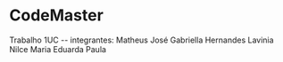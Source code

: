 # CodeMaster
Trabalho 1UC 
-- integrantes:
Matheus José
Gabriella Hernandes
Lavinia
Nilce
Maria Eduarda
Paula
